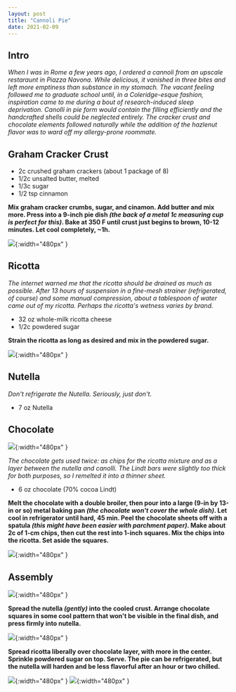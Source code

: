 ```yaml
---
layout: post
title: "Cannoli Pie"
date: 2021-02-09
---
```


## Intro
*When I was in Rome a few years ago, I ordered a cannoli from an upscale restaraunt in Piazza Navona.  While delicious, it vanished in three bites and left more emptiness than substance in my stomach. The vacant feeling followed me to graduate school until, in a Coleridge-esque fashion, inspiration came to me during a bout of research-induced sleep deprivation.  Canolli in pie form would contain the filling efficiently and the handcrafted shells could be neglected entirely.  The cracker crust and chocolate elements followed naturally while the addition of the hazlenut flavor was to ward off my allergy-prone roommate.*

## Graham Cracker Crust
 - 2c crushed graham crackers (about 1 package of 8)
 - 1/2c unsalted butter, melted
 - 1/3c sugar
 - 1/2 tsp cinnamon

**Mix graham cracker crumbs, sugar, and cinamon. Add butter and mix more. Press into a 9-inch pie dish *(the back of a metal 1c measuring cup is perfect for this)*.  Bake at 350 F until crust just begins to brown, 10-12 minutes.  Let cool completely, ~1h.**

![](/media/cannoli_pie/1.jpg){:width="480px" }

## Ricotta
*The internet warned me that the ricotta should be drained as much as possible. After 13 hours of suspension in a fine-mesh strainer (refrigerated, of course) and some manual compression, about a tablespoon of water came out of my ricotta. Perhaps the ricotta's wetness varies by brand.*

- 32 oz whole-milk ricotta cheese
- 1/2c powdered sugar

**Strain the ricotta as long as desired and mix in the powdered sugar.**

![](/media/cannoli_pie/7.jpg){:width="480px" }
## Nutella
*Don't refrigerate the Nutella. Seriously, just don't.*
- 7 oz Nutella


## Chocolate
![](/media/cannoli_pie/5.jpg){:width="480px" }

*The chocolate gets used twice: as chips for the ricotta mixture and as a layer between the nutella and canolli.  The Lindt bars were slightly too thick for both purposes, so I remelted it into a thinner sheet.*
 - 6 oz chocolate (70% cocoa Lindt)

**Melt the chocolate with a double broiler, then pour into a large (9-in by 13-in or so) metal baking pan *(the chocolate won't cover the whole dish)*. Let cool in refrigerator until hard, 45 min. Peel the chocolate sheets off with a spatula *(this might have been easier with parchment paper)*.  Make about 2c of 1-cm chips, then cut the rest into 1-inch squares. Mix the chips into the ricotta. Set aside the squares.**

![](/media/cannoli_pie/8.jpg){:width="480px" }

## Assembly
![](/media/cannoli_pie/2.jpg){:width="480px" }

**Spread the nutella *(gently)* into the cooled crust. Arrange chocolate squares in some cool pattern that won't be visible in the final dish, and press firmly into nutella.**

![](/media/cannoli_pie/6.jpg){:width="480px" }

**Spread ricotta liberally over chocolate layer, with more in the center.  Sprinkle powdered sugar on top.  Serve. The pie can be refrigerated, but the nutella will harden and be less flavorful after an hour or two chilled.**



![](/media/cannoli_pie/9.jpg){:width="480px" }
![](/media/cannoli_pie/10.jpg){:width="480px" }

